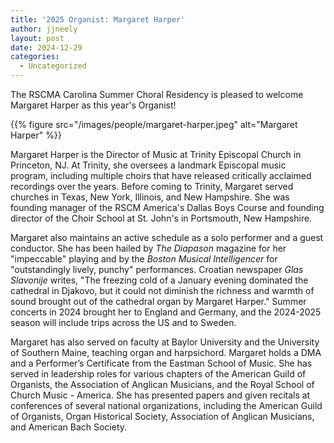 ```yaml
---
title: '2025 Organist: Margaret Harper'
author: jjneely
layout: post
date: 2024-12-29
categories:
  - Uncategorized
---
```

The RSCMA Carolina Summer Choral Residency is pleased to welcome 
Margaret Harper as this year's Organist!

{{% figure src="/images/people/margaret-harper.jpeg" alt="Margaret Harper" %}}

Margaret Harper is the Director of Music at Trinity Episcopal Church in
Princeton, NJ. At Trinity, she oversees a landmark Episcopal music program,
including multiple choirs that have released critically acclaimed recordings
over the years. Before coming to Trinity, Margaret served churches in Texas,
New York, Illinois, and New Hampshire. She was founding manager of the
RSCM America's Dallas Boys Course and founding director of the Choir School at
St. John's in Portsmouth, New Hampshire. 

Margaret also maintains an active schedule as a solo performer and a guest
conductor. She has been hailed by *The Diapason* magazine for her "impeccable"
playing and by the *Boston Musical Intelligencer* for "outstandingly lively,
punchy" performances. Croatian newspaper *Glas Slavonije* writes, "The freezing
cold of a January evening dominated the cathedral in Djakovo, but it could not
diminish the richness and warmth of sound brought out of the cathedral organ
by Margaret Harper." Summer concerts in 2024 brought her to England and
Germany, and the 2024-2025 season will include trips across the US and to
Sweden.

Margaret has also served on faculty at Baylor University and the University of
Southern Maine, teaching organ and harpsichord. Margaret holds a DMA and a
Performer’s Certificate from the Eastman School of Music. She has served in
leadership roles for various chapters of the American Guild of Organists, the
Association of Anglican Musicians, and the Royal School of Church Music -
America. She has presented papers and given recitals at conferences of several
national organizations, including the American Guild of Organists, Organ
Historical Society, Association of Anglican Musicians, and American Bach
Society.
